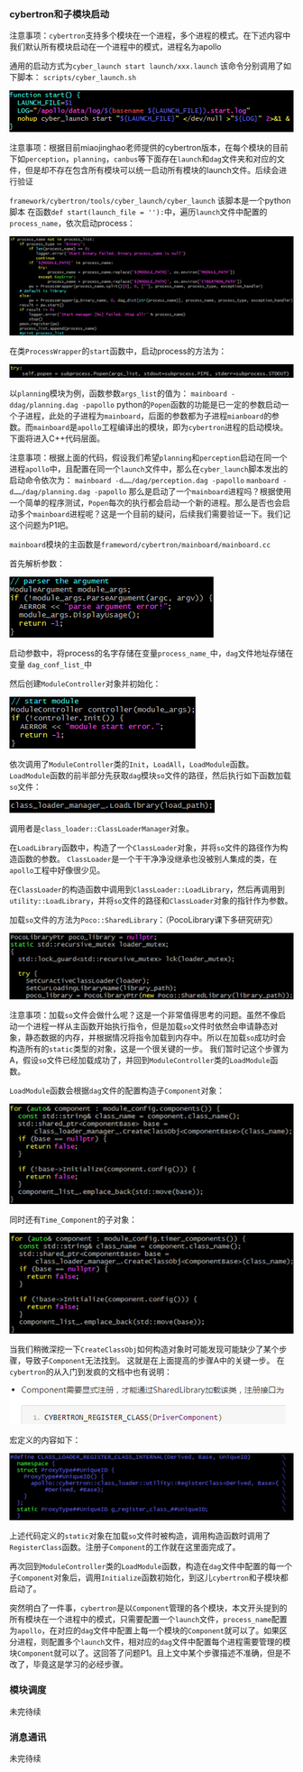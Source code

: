 ### cybertron和子模块启动
注意事项：`cybertron`支持多个模块在一个进程，多个进程的模式。在下述内容中我们默认所有模块启动在一个进程中的模式，进程名为apollo

通用的启动方式为`cyber_launch start launch/xxx.launch`
该命令分别调用了如下脚本：
`scripts/cyber_launch.sh`

![](images/cybertron/cyber_launch.png)
 
注意事项：根据目前miaojinghao老师提供的cybertron版本，在每个模块的目前下如`perception`，`planning`，`canbus`等下面存在`launch`和`dag`文件夹和对应的文件，但是却不存在包含所有模块可以统一启动所有模块的launch文件。后续会进行验证

`framework/cybertron/tools/cyber_launch/cyber_launch`
该脚本是一个python脚本
在函数`def start(launch_file = ''):`中，遍历`launch`文件中配置的`process_name`，依次启动process：

![](images/cybertron/cyber_launch_2.png)
 

在类`ProcessWrapper`的`start`函数中，启动process的方法为：

![](images/cybertron/cyber_launch_3.png) 
 
以`planning`模块为例，函数参数`args_list`的值为：
`mainboard -ddag/planning.dag -papollo`
python的`Popen`函数的功能是已一定的参数启动一个子进程，此处的子进程为`mainboard`，后面的参数都为子进程`mianboard`的参数。而`mainboard`是`apollo`工程编译出的模块，即为`cybertron`进程的启动模块。下面将进入C++代码层面。

注意事项：根据上面的代码，假设我们希望`planning`和`perception`启动在同一个进程`apollo`中，且配置在同一个`launch`文件中，那么在`cyber_launch`脚本发出的启动命令依次为：
`mainboard -d……/dag/perception.dag -papollo`
`manboard -d……/dag/planning.dag -papollo`
那么是启动了一个`mainboard`进程吗？根据使用一个简单的程序测试，`Popen`每次的执行都会启动一个新的进程。那么是否也会启动多个`mainboard`进程呢？这是一个目前的疑问，后续我们需要验证一下。我们记这个问题为P1吧。

`mainboard`模块的主函数是`frameword/cybertron/mainboard/mainboard.cc`

首先解析参数：

![](images/cybertron/mainboard_1.png) 
 
启动参数中，将process的名字存储在变量`process_name_`中，`dag`文件地址存储在变量
`dag_conf_list_`中

然后创建`ModuleController`对象并初始化：

![](images/cybertron/mainboard_2.png) 
 
依次调用了`ModuleController`类的`Init`，`LoadAll`，`LoadModule`函数。
`LoadModule`函数的前半部分先获取`dag`模块`so`文件的路径，然后执行如下函数加载`so`文件：

![](images/cybertron/module_controller_1.png) 
 
调用者是`class_loader::ClassLoaderManager`对象。

在`LoadLibrary`函数中，构造了一个`ClassLoader`对象，并将`so`文件的路径作为构造函数的参数。
`ClassLoader`是一个干干净净没继承也没被别人集成的类，在`apollo`工程中好像很少见。

在`ClassLoader`的构造函数中调用到`ClassLoader::LoadLibrary`，然后再调用到`utility::LoadLibrary`，并将`so`文件的路径和`ClassLoader`对象的指针作为参数。

加载`so`文件的方法为`Poco::SharedLibrary`：（PocoLibrary课下多研究研究）

![](images/cybertron/utility-load_library_1.png) 
 
注意事项：加载`so`文件会做什么呢？这是一个非常值得思考的问题。虽然不像启动一个进程一样从主函数开始执行指令，但是加载`so`文件时依然会申请静态对象，静态数据的内存，并根据情况将指令加载到内存中。所以在加载`so`成功时会构造所有的`static`类型的对象，这是一个很关键的一步。
我们暂时记这个步骤为A，假设`so`文件已经加载成功了，并回到`ModuleController`类的`LoadModule`函数。

`LoadModule`函数会根据`dag`文件的配置构造子`Component`对象：

![](images/cybertron/module_controller_2.png) 
 
同时还有`Time_Component`的子对象：

![](images/cybertron/module_controller_3.png) 

当我们稍微深挖一下`CreateClassObj`如何构造对象时可能发现可能缺少了某个步骤，导致子`Component`无法找到。
这就是在上面提高的步骤A中的关键一步。
在`cybertron`的从入门到发疯的文档中也有说明：

![](images/cybertron/cybertron_tips_1.png) 
 
宏定义的内容如下：

![](images/cybertron/classloader_register.png) 
 
上述代码定义的`static`对象在加载`so`文件时被构造，调用构造函数时调用了`RegisterClass`函数。注册子`Component`的工作就在这里面完成了。

再次回到`ModuleController`类的`LoadModule`函数，构造在`dag`文件中配置的每一个子`Component`对象后，调用`Initialize`函数初始化，到这儿`cybertron`和子模块都启动了。

突然明白了一件事，`cybertron`是以`Component`管理的各个模块，本文开头提到的所有模块在一个进程中的模式，只需要配置一个`launch`文件，`process_name`配置为`apollo`，在对应的`dag`文件中配置上每一个模块的`Component`就可以了。如果区分进程，则配置多个`launch`文件，相对应的`dag`文件中配置每个进程需要管理的模块`Component`就可以了。这回答了问题P1。且上文中某个步骤描述不准确，但是不改了，毕竟这是学习的必经步骤。


### 模块调度
未完待续

### 消息通讯
未完待续


